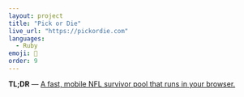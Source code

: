 ```yaml
---
layout: project
title: "Pick or Die"
live_url: "https://pickordie.com"
languages:
  - Ruby
emoji: 🏈
order: 9
---
```


**TL;DR** &mdash; [A fast, mobile NFL survivor pool that runs in your browser.](https://pickordie.com)
